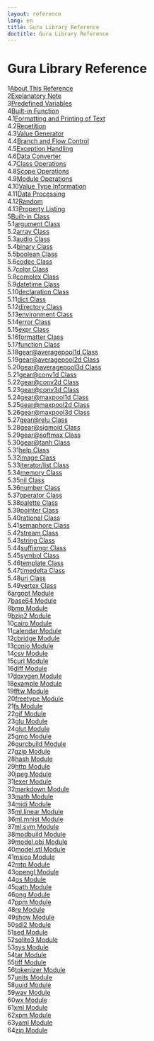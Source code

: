 ```yaml
---
layout: reference
lang: en
title: Gura Library Reference
doctitle: Gura Library Reference
---
```


<h1>Gura Library Reference</h1>

<div><span class="toc-index-1">1</span><a href="chapter-01.html#anchor-1">About This Reference</a></div>
<div><span class="toc-index-1">2</span><a href="chapter-02.html#anchor-2">Explanatory Note</a></div>
<div><span class="toc-index-1">3</span><a href="chapter-03.html#anchor-3">Predefined Variables</a></div>
<div><span class="toc-index-1">4</span><a href="chapter-04.html#anchor-4">Built-in Function</a></div>
<div><span class="toc-index-2">4.1</span><a href="chapter-04.html#anchor-4-1">Formatting and Printing of Text</a></div>
<div><span class="toc-index-2">4.2</span><a href="chapter-04.html#anchor-4-2">Repetition</a></div>
<div><span class="toc-index-2">4.3</span><a href="chapter-04.html#anchor-4-3">Value Generator</a></div>
<div><span class="toc-index-2">4.4</span><a href="chapter-04.html#anchor-4-4">Branch and Flow Control</a></div>
<div><span class="toc-index-2">4.5</span><a href="chapter-04.html#anchor-4-5">Exception Handling</a></div>
<div><span class="toc-index-2">4.6</span><a href="chapter-04.html#anchor-4-6">Data Converter</a></div>
<div><span class="toc-index-2">4.7</span><a href="chapter-04.html#anchor-4-7">Class Operations</a></div>
<div><span class="toc-index-2">4.8</span><a href="chapter-04.html#anchor-4-8">Scope Operations</a></div>
<div><span class="toc-index-2">4.9</span><a href="chapter-04.html#anchor-4-9">Module Operations</a></div>
<div><span class="toc-index-2">4.10</span><a href="chapter-04.html#anchor-4-10">Value Type Information</a></div>
<div><span class="toc-index-2">4.11</span><a href="chapter-04.html#anchor-4-11">Data Processing</a></div>
<div><span class="toc-index-2">4.12</span><a href="chapter-04.html#anchor-4-12">Random</a></div>
<div><span class="toc-index-2">4.13</span><a href="chapter-04.html#anchor-4-13">Property Listing</a></div>
<div><span class="toc-index-1">5</span><a href="chapter-05.html#anchor-5">Built-in Class</a></div>
<div><span class="toc-index-2">5.1</span><a href="chapter-05.html#anchor-5-1">argument Class</a></div>
<div><span class="toc-index-2">5.2</span><a href="chapter-05.html#anchor-5-2">array Class</a></div>
<div><span class="toc-index-2">5.3</span><a href="chapter-05.html#anchor-5-3">audio Class</a></div>
<div><span class="toc-index-2">5.4</span><a href="chapter-05.html#anchor-5-4">binary Class</a></div>
<div><span class="toc-index-2">5.5</span><a href="chapter-05.html#anchor-5-5">boolean Class</a></div>
<div><span class="toc-index-2">5.6</span><a href="chapter-05.html#anchor-5-6">codec Class</a></div>
<div><span class="toc-index-2">5.7</span><a href="chapter-05.html#anchor-5-7">color Class</a></div>
<div><span class="toc-index-2">5.8</span><a href="chapter-05.html#anchor-5-8">complex Class</a></div>
<div><span class="toc-index-2">5.9</span><a href="chapter-05.html#anchor-5-9">datetime Class</a></div>
<div><span class="toc-index-2">5.10</span><a href="chapter-05.html#anchor-5-10">declaration Class</a></div>
<div><span class="toc-index-2">5.11</span><a href="chapter-05.html#anchor-5-11">dict Class</a></div>
<div><span class="toc-index-2">5.12</span><a href="chapter-05.html#anchor-5-12">directory Class</a></div>
<div><span class="toc-index-2">5.13</span><a href="chapter-05.html#anchor-5-13">environment Class</a></div>
<div><span class="toc-index-2">5.14</span><a href="chapter-05.html#anchor-5-14">error Class</a></div>
<div><span class="toc-index-2">5.15</span><a href="chapter-05.html#anchor-5-15">expr Class</a></div>
<div><span class="toc-index-2">5.16</span><a href="chapter-05.html#anchor-5-16">formatter Class</a></div>
<div><span class="toc-index-2">5.17</span><a href="chapter-05.html#anchor-5-17">function Class</a></div>
<div><span class="toc-index-2">5.18</span><a href="chapter-05.html#anchor-5-18">gear@averagepool1d Class</a></div>
<div><span class="toc-index-2">5.19</span><a href="chapter-05.html#anchor-5-19">gear@averagepool2d Class</a></div>
<div><span class="toc-index-2">5.20</span><a href="chapter-05.html#anchor-5-20">gear@averagepool3d Class</a></div>
<div><span class="toc-index-2">5.21</span><a href="chapter-05.html#anchor-5-21">gear@conv1d Class</a></div>
<div><span class="toc-index-2">5.22</span><a href="chapter-05.html#anchor-5-22">gear@conv2d Class</a></div>
<div><span class="toc-index-2">5.23</span><a href="chapter-05.html#anchor-5-23">gear@conv3d Class</a></div>
<div><span class="toc-index-2">5.24</span><a href="chapter-05.html#anchor-5-24">gear@maxpool1d Class</a></div>
<div><span class="toc-index-2">5.25</span><a href="chapter-05.html#anchor-5-25">gear@maxpool2d Class</a></div>
<div><span class="toc-index-2">5.26</span><a href="chapter-05.html#anchor-5-26">gear@maxpool3d Class</a></div>
<div><span class="toc-index-2">5.27</span><a href="chapter-05.html#anchor-5-27">gear@relu Class</a></div>
<div><span class="toc-index-2">5.28</span><a href="chapter-05.html#anchor-5-28">gear@sigmoid Class</a></div>
<div><span class="toc-index-2">5.29</span><a href="chapter-05.html#anchor-5-29">gear@softmax Class</a></div>
<div><span class="toc-index-2">5.30</span><a href="chapter-05.html#anchor-5-30">gear@tanh Class</a></div>
<div><span class="toc-index-2">5.31</span><a href="chapter-05.html#anchor-5-31">help Class</a></div>
<div><span class="toc-index-2">5.32</span><a href="chapter-05.html#anchor-5-32">image Class</a></div>
<div><span class="toc-index-2">5.33</span><a href="chapter-05.html#anchor-5-33">iterator/list Class</a></div>
<div><span class="toc-index-2">5.34</span><a href="chapter-05.html#anchor-5-34">memory Class</a></div>
<div><span class="toc-index-2">5.35</span><a href="chapter-05.html#anchor-5-35">nil Class</a></div>
<div><span class="toc-index-2">5.36</span><a href="chapter-05.html#anchor-5-36">number Class</a></div>
<div><span class="toc-index-2">5.37</span><a href="chapter-05.html#anchor-5-37">operator Class</a></div>
<div><span class="toc-index-2">5.38</span><a href="chapter-05.html#anchor-5-38">palette Class</a></div>
<div><span class="toc-index-2">5.39</span><a href="chapter-05.html#anchor-5-39">pointer Class</a></div>
<div><span class="toc-index-2">5.40</span><a href="chapter-05.html#anchor-5-40">rational Class</a></div>
<div><span class="toc-index-2">5.41</span><a href="chapter-05.html#anchor-5-41">semaphore Class</a></div>
<div><span class="toc-index-2">5.42</span><a href="chapter-05.html#anchor-5-42">stream Class</a></div>
<div><span class="toc-index-2">5.43</span><a href="chapter-05.html#anchor-5-43">string Class</a></div>
<div><span class="toc-index-2">5.44</span><a href="chapter-05.html#anchor-5-44">suffixmgr Class</a></div>
<div><span class="toc-index-2">5.45</span><a href="chapter-05.html#anchor-5-45">symbol Class</a></div>
<div><span class="toc-index-2">5.46</span><a href="chapter-05.html#anchor-5-46">template Class</a></div>
<div><span class="toc-index-2">5.47</span><a href="chapter-05.html#anchor-5-47">timedelta Class</a></div>
<div><span class="toc-index-2">5.48</span><a href="chapter-05.html#anchor-5-48">uri Class</a></div>
<div><span class="toc-index-2">5.49</span><a href="chapter-05.html#anchor-5-49">vertex Class</a></div>
<div><span class="toc-index-1">6</span><a href="chapter-06.html#anchor-6">argopt Module</a></div>
<div><span class="toc-index-1">7</span><a href="chapter-07.html#anchor-7">base64 Module</a></div>
<div><span class="toc-index-1">8</span><a href="chapter-08.html#anchor-8">bmp Module</a></div>
<div><span class="toc-index-1">9</span><a href="chapter-09.html#anchor-9">bzip2 Module</a></div>
<div><span class="toc-index-1">10</span><a href="chapter-10.html#anchor-10">cairo Module</a></div>
<div><span class="toc-index-1">11</span><a href="chapter-11.html#anchor-11">calendar Module</a></div>
<div><span class="toc-index-1">12</span><a href="chapter-12.html#anchor-12">cbridge Module</a></div>
<div><span class="toc-index-1">13</span><a href="chapter-13.html#anchor-13">conio Module</a></div>
<div><span class="toc-index-1">14</span><a href="chapter-14.html#anchor-14">csv Module</a></div>
<div><span class="toc-index-1">15</span><a href="chapter-15.html#anchor-15">curl Module</a></div>
<div><span class="toc-index-1">16</span><a href="chapter-16.html#anchor-16">diff Module</a></div>
<div><span class="toc-index-1">17</span><a href="chapter-17.html#anchor-17">doxygen Module</a></div>
<div><span class="toc-index-1">18</span><a href="chapter-18.html#anchor-18">example Module</a></div>
<div><span class="toc-index-1">19</span><a href="chapter-19.html#anchor-19">fftw Module</a></div>
<div><span class="toc-index-1">20</span><a href="chapter-20.html#anchor-20">freetype Module</a></div>
<div><span class="toc-index-1">21</span><a href="chapter-21.html#anchor-21">fs Module</a></div>
<div><span class="toc-index-1">22</span><a href="chapter-22.html#anchor-22">gif Module</a></div>
<div><span class="toc-index-1">23</span><a href="chapter-23.html#anchor-23">glu Module</a></div>
<div><span class="toc-index-1">24</span><a href="chapter-24.html#anchor-24">glut Module</a></div>
<div><span class="toc-index-1">25</span><a href="chapter-25.html#anchor-25">gmp Module</a></div>
<div><span class="toc-index-1">26</span><a href="chapter-26.html#anchor-26">gurcbuild Module</a></div>
<div><span class="toc-index-1">27</span><a href="chapter-27.html#anchor-27">gzip Module</a></div>
<div><span class="toc-index-1">28</span><a href="chapter-28.html#anchor-28">hash Module</a></div>
<div><span class="toc-index-1">29</span><a href="chapter-29.html#anchor-29">http Module</a></div>
<div><span class="toc-index-1">30</span><a href="chapter-30.html#anchor-30">jpeg Module</a></div>
<div><span class="toc-index-1">31</span><a href="chapter-31.html#anchor-31">lexer Module</a></div>
<div><span class="toc-index-1">32</span><a href="chapter-32.html#anchor-32">markdown Module</a></div>
<div><span class="toc-index-1">33</span><a href="chapter-33.html#anchor-33">math Module</a></div>
<div><span class="toc-index-1">34</span><a href="chapter-34.html#anchor-34">midi Module</a></div>
<div><span class="toc-index-1">35</span><a href="chapter-35.html#anchor-35">ml.linear Module</a></div>
<div><span class="toc-index-1">36</span><a href="chapter-36.html#anchor-36">ml.mnist Module</a></div>
<div><span class="toc-index-1">37</span><a href="chapter-37.html#anchor-37">ml.svm Module</a></div>
<div><span class="toc-index-1">38</span><a href="chapter-38.html#anchor-38">modbuild Module</a></div>
<div><span class="toc-index-1">39</span><a href="chapter-39.html#anchor-39">model.obj Module</a></div>
<div><span class="toc-index-1">40</span><a href="chapter-40.html#anchor-40">model.stl Module</a></div>
<div><span class="toc-index-1">41</span><a href="chapter-41.html#anchor-41">msico Module</a></div>
<div><span class="toc-index-1">42</span><a href="chapter-42.html#anchor-42">mtp Module</a></div>
<div><span class="toc-index-1">43</span><a href="chapter-43.html#anchor-43">opengl Module</a></div>
<div><span class="toc-index-1">44</span><a href="chapter-44.html#anchor-44">os Module</a></div>
<div><span class="toc-index-1">45</span><a href="chapter-45.html#anchor-45">path Module</a></div>
<div><span class="toc-index-1">46</span><a href="chapter-46.html#anchor-46">png Module</a></div>
<div><span class="toc-index-1">47</span><a href="chapter-47.html#anchor-47">ppm Module</a></div>
<div><span class="toc-index-1">48</span><a href="chapter-48.html#anchor-48">re Module</a></div>
<div><span class="toc-index-1">49</span><a href="chapter-49.html#anchor-49">show Module</a></div>
<div><span class="toc-index-1">50</span><a href="chapter-50.html#anchor-50">sdl2 Module</a></div>
<div><span class="toc-index-1">51</span><a href="chapter-51.html#anchor-51">sed Module</a></div>
<div><span class="toc-index-1">52</span><a href="chapter-52.html#anchor-52">sqlite3 Module</a></div>
<div><span class="toc-index-1">53</span><a href="chapter-53.html#anchor-53">sys Module</a></div>
<div><span class="toc-index-1">54</span><a href="chapter-54.html#anchor-54">tar Module</a></div>
<div><span class="toc-index-1">55</span><a href="chapter-55.html#anchor-55">tiff Module</a></div>
<div><span class="toc-index-1">56</span><a href="chapter-56.html#anchor-56">tokenizer Module</a></div>
<div><span class="toc-index-1">57</span><a href="chapter-57.html#anchor-57">units Module</a></div>
<div><span class="toc-index-1">58</span><a href="chapter-58.html#anchor-58">uuid Module</a></div>
<div><span class="toc-index-1">59</span><a href="chapter-59.html#anchor-59">wav Module</a></div>
<div><span class="toc-index-1">60</span><a href="chapter-60.html#anchor-60">wx Module</a></div>
<div><span class="toc-index-1">61</span><a href="chapter-61.html#anchor-61">xml Module</a></div>
<div><span class="toc-index-1">62</span><a href="chapter-62.html#anchor-62">xpm Module</a></div>
<div><span class="toc-index-1">63</span><a href="chapter-63.html#anchor-63">yaml Module</a></div>
<div><span class="toc-index-1">64</span><a href="chapter-64.html#anchor-64">zip Module</a></div>
<p />
